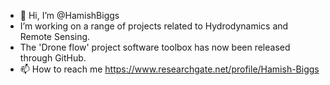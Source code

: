 - 👋 Hi, I’m @HamishBiggs
- I’m working on a range of projects related to Hydrodynamics and Remote Sensing.
- The 'Drone flow' project software toolbox has now been released through GitHub.
- 📫 How to reach me https://www.researchgate.net/profile/Hamish-Biggs
